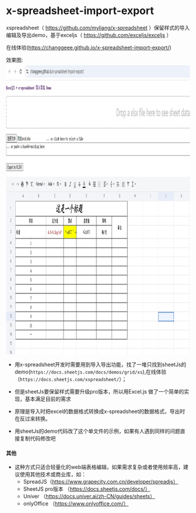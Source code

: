 # x-spreadsheet-import-export
xspreadsheet（ https://github.com/myliang/x-spreadsheet ）保留样式的导入编辑及导出demo，基于exceljs（ https://github.com/exceljs/exceljs ）

在线体验(https://changgeee.github.io/x-spreadsheet-import-export/)

效果图:
<img src="./screenshot/a01.png" alt="demo" width="1190" height="795">

- 用x-spreadsheet开发时需要用到导入导出功能，找了一堆只找到sheetJs的demo(```https://docs.sheetjs.com/docs/demos/grid/xs```),在线体验（```https://docs.sheetjs.com/xspreadsheet/```）；

- 但是sheetJs要保留样式需要升级pro版本，所以用Excel.js 做了一个简单的实现，基本满足目前的需求

- 原理是导入时把excel的数据格式转换成x-spreadsheet的数据格式，导出时在反过来转换。

- 用sheetJs的demo代码改了这个单文件的示例，如果有人遇到同样的问题直接复制代码修改吧


#### 其他

- 这种方式只适合轻量化的web端表格编辑，如果需求复杂或者使用频率高，建议使用其他技术或商业库，如：
  - SpreadJS（https://www.grapecity.com.cn/developer/spreadjs）
  - SheetJS pro版本 （https://docs.sheetjs.com/docs/）
  - Univer （https://docs.univer.ai/zh-CN/guides/sheets）
  - onlyOffice （https://www.onlyoffice.com/）